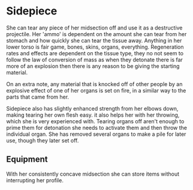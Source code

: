 # Sidepiece
She can tear any piece of her midsection off and use it as a destructive projectile. Her 'ammo' is dependent on the amount she can tear from her stomach and how quickly she can tear the tissue away. Anything in her lower torso is fair game, bones, skins, organs, everything. Regeneration rates and effects are dependent on the tissue type, they no not seem to follow the law of conversion of mass as when they detonate there is far more of an explosion then there is any reason to be giving the starting material.

On an extra note, any material that is knocked off of other people by an explosive effect of one of her organs is set on fire, in a similar way to the parts that came from her.

Sidepiece also has slightly enhanced strength from her elbows down, making tearing her own flesh easy. it also helps her with her throwing, which she is very experienced with. Tearing organs off aren't enough to prime them for detonation she needs to activate them and then throw the individual organ. She has removed several organs to make a pile for later use, though they later set off.

## Equipment
With her consistently concave midsection she can store items without interrupting her profile.
